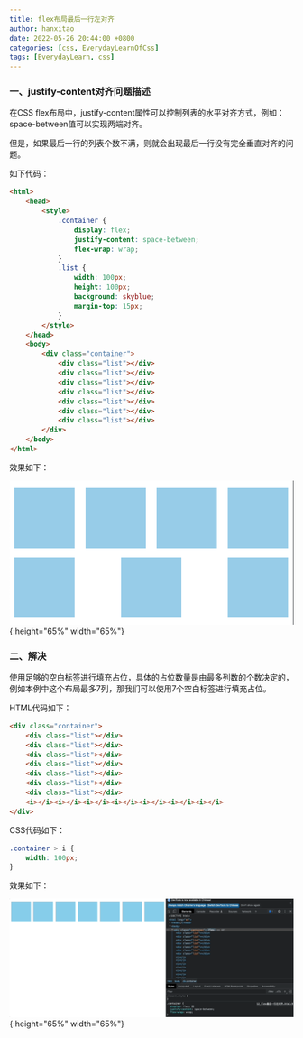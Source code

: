 ```yaml
---
title: flex布局最后一行左对齐
author: hanxitao
date: 2022-05-26 20:44:00 +0800
categories: [css, EverydayLearnOfCss]
tags: [EverydayLearn, css]
---
```


### 一、justify-content对齐问题描述

在CSS flex布局中，justify-content属性可以控制列表的水平对齐方式，例如：space-between值可以实现两端对齐。

但是，如果最后一行的列表个数不满，则就会出现最后一行没有完全垂直对齐的问题。

如下代码：

```html
<html>
    <head>
        <style>
            .container {
                display: flex;
                justify-content: space-between;
                flex-wrap: wrap;
            }
            .list {
                width: 100px;
                height: 100px;
                background: skyblue;
                margin-top: 15px;
            }
        </style>
    </head>
    <body>
        <div class="container">
            <div class="list"></div>
            <div class="list"></div>
            <div class="list"></div>
            <div class="list"></div>
            <div class="list"></div>
            <div class="list"></div>
            <div class="list"></div>
        </div>
    </body>
</html>
```

效果如下：

![flex_justify-content_space-between](/assets/img/css/flex/flex_justify-content_space-between.png){:height="65%" width="65%"}

### 二、解决

使用足够的空白标签进行填充占位，具体的占位数量是由最多列数的个数决定的，例如本例中这个布局最多7列，那我们可以使用7个空白标签进行填充占位。

HTML代码如下：

```html
<div class="container">
    <div class="list"></div>
    <div class="list"></div>
    <div class="list"></div>
    <div class="list"></div>
    <div class="list"></div>
    <div class="list"></div>
    <div class="list"></div>
    <i></i><i></i><i></i><i></i><i></i><i></i><i></i>
</div>
```

CSS代码如下：

```css
.container > i {
    width: 100px;
}
```

效果如下：

![flex_wrap_justify-content_space-between_solved](/assets/img/css/flex/flex_wrap_justify-content_space-between_solved.gif){:height="65%" width="65%"}